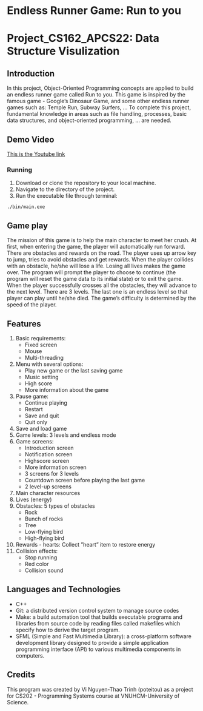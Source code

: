 # Endless Runner Game: Run to you
# Project_CS162_APCS22: Data Structure Visulization

## Introduction

In this project, Object-Oriented Programming concepts are applied to build an endless runner
game called Run to you. This game is inspired by the famous game - Google’s Dinosaur Game,
and some other endless runner games such as: Temple Run, Subway Surfers, ... To complete this
project, fundamental knowledge in areas such as file handling, processes, basic data structures, and object-oriented programming, ... are needed.

## Demo Video

[This is the Youtube link](https://youtu.be/zW_lRESILyQ)

### Running

1. Download or clone the repository to your local machine.
2. Navigate to the directory of the project.
3. Run the executable file through terminal:

```console
./bin/main.exe
```

## Game play

The mission of this game is to help the main character to meet her crush. At first, when entering the game, the player will automatically run forward. There are obstacles and rewards on the road. The player uses up arrow key to jump, tries to avoid obstacles and get rewards. When the player collides with an obstacle, he/she will lose a life. Losing all lives makes the game over. The program will prompt the player to choose to continue (the program will reset the game data to its initial state) or to exit the game. When the player successfully crosses all the obstacles, they will advance to the next level. There are 3 levels. The last one is an endless level so that player can play until he/she died. The game’s difficulty is determined by the speed of the player.

## Features

1. Basic requirements:
   - Fixed screen
   - Mouse
   - Multi-threading
2. Menu with several options:
    - Play new game or the last saving game
    - Music setting
    - High score
    - More information about the game
3. Pause game:
    - Continue playing
    - Restart
    - Save and quit
    - Quit only
4. Save and load game
5. Game levels: 3 levels and endless mode
6. Game screens:
    - Introduction screen
    - Notification screen
    - Highscore screen
    - More information screen
    - 3 screens for 3 levels
    - Countdown screen before playing the last game
    - 2 level-up screens
7. Main character resources
8. Lives (energy)
9. Obstacles: 5 types of obstacles
    - Rock
    - Bunch of rocks
    - Tree
    - Low-flying bird
    - High-flying bird
10. Rewards - hearts: Collect ”heart” item to restore energy
11. Collision effects:
    - Stop running
    - Red color
    - Collision sound

## Languages and Technologies

- C++
- Git: a distributed version control system to manage source codes
- Make: a build automation tool that builds executable programs and libraries from source code by reading files called makefiles which specify how to derive the target program.
- SFML (Simple and Fast Multimedia Library): a cross-platform software development library designed to provide a simple application programming interface (API) to various multimedia components in computers.

## Credits

This program was created by Vi Nguyen-Thao Trinh (poteitou) as a project for CS202 - Programming Systems course at VNUHCM-University of Science.
